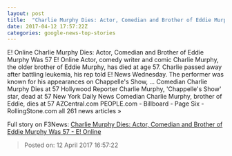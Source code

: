 ```yaml
---
layout: post
title:  "Charlie Murphy Dies: Actor, Comedian and Brother of Eddie Murphy Was 57 - E! Online"
date: 2017-04-12 17:57:22Z
categories: google-news-top-stories
---
```


E! Online Charlie Murphy Dies: Actor, Comedian and Brother of Eddie Murphy Was 57 E! Online Actor, comedy writer and comic Charlie Murphy, the older brother of Eddie Murphy, has died at age 57. Charlie passed away after battling leukemia, his rep told E! News Wednesday. The performer was known for his appearances on Chappelle's Show, ... Comedian Charlie Murphy Dies at 57 Hollywood Reporter Charlie Murphy, 'Chappelle's Show' star, dead at 57 New York Daily News Comedian Charlie Murphy, brother of Eddie, dies at 57 AZCentral.com PEOPLE.com - Billboard - Page Six - RollingStone.com all 261 news articles »


Full story on F3News: [Charlie Murphy Dies: Actor, Comedian and Brother of Eddie Murphy Was 57 - E! Online](http://www.f3nws.com/n/zQSAfE)

> Posted on: 12 April 2017 16:57:22
